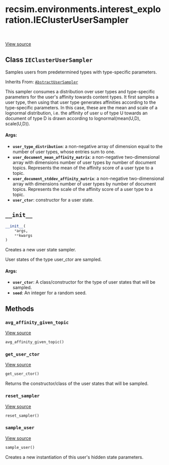 <div itemscope itemtype="http://developers.google.com/ReferenceObject">
<meta itemprop="name" content="recsim.environments.interest_exploration.IEClusterUserSampler" />
<meta itemprop="path" content="Stable" />
<meta itemprop="property" content="__init__"/>
<meta itemprop="property" content="avg_affinity_given_topic"/>
<meta itemprop="property" content="get_user_ctor"/>
<meta itemprop="property" content="reset_sampler"/>
<meta itemprop="property" content="sample_user"/>
</div>

# recsim.environments.interest_exploration.IEClusterUserSampler

<table class="tfo-notebook-buttons tfo-api" align="left">
</table>

<a target="_blank" href="https://github.com/google-research/recsim/tree/master/recsim/environments/interest_exploration.py">View
source</a>

## Class `IEClusterUserSampler`

Samples users from predetermined types with type-specific parameters.

Inherits From:
[`AbstractUserSampler`](../../../recsim/user/AbstractUserSampler.md)

<!-- Placeholder for "Used in" -->

This sampler consumes a distribution over user types and type-specific
parameters for the user's affinity towards content types. It first samples a
user type, then using that user type generates affinities according to the
type-specific parameters. In this case, these are the mean and scale of a
lognormal distribution, i.e. the affinity of user u of type U towards an
document of type D is drawn according to lognormal(mean(U,D), scale(U,D)).

#### Args:

*   <b>`user_type_distribution`</b>: a non-negative array of dimension equal to
    the number of user types, whose entries sum to one.
*   <b>`user_document_mean_affinity_matrix`</b>: a non-negative two-dimensional
    array with dimensions number of user types by number of document topics.
    Represents the mean of the affinity score of a user type to a topic.
*   <b>`user_document_stddev_affinity_matrix`</b>: a non-negative
    two-dimensional array with dimensions number of user types by number of
    document topics. Represents the scale of the affinity score of a user type
    to a topic.
*   <b>`user_ctor`</b>: constructor for a user state.

<h2 id="__init__"><code>__init__</code></h2>

```python
__init__(
    *args,
    **kwargs
)
```

Creates a new user state sampler.

User states of the type user_ctor are sampled.

#### Args:

*   <b>`user_ctor`</b>: A class/constructor for the type of user states that
    will be sampled.
*   <b>`seed`</b>: An integer for a random seed.

## Methods

<h3 id="avg_affinity_given_topic"><code>avg_affinity_given_topic</code></h3>

<a target="_blank" href="https://github.com/google-research/recsim/tree/master/recsim/environments/interest_exploration.py">View
source</a>

```python
avg_affinity_given_topic()
```

<h3 id="get_user_ctor"><code>get_user_ctor</code></h3>

<a target="_blank" href="https://github.com/google-research/recsim/tree/master/recsim/user.py">View
source</a>

```python
get_user_ctor()
```

Returns the constructor/class of the user states that will be sampled.

<h3 id="reset_sampler"><code>reset_sampler</code></h3>

<a target="_blank" href="https://github.com/google-research/recsim/tree/master/recsim/user.py">View
source</a>

```python
reset_sampler()
```

<h3 id="sample_user"><code>sample_user</code></h3>

<a target="_blank" href="https://github.com/google-research/recsim/tree/master/recsim/environments/interest_exploration.py">View
source</a>

```python
sample_user()
```

Creates a new instantiation of this user's hidden state parameters.
